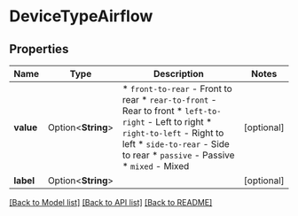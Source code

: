# DeviceTypeAirflow

## Properties

Name | Type | Description | Notes
------------ | ------------- | ------------- | -------------
**value** | Option<**String**> | * `front-to-rear` - Front to rear * `rear-to-front` - Rear to front * `left-to-right` - Left to right * `right-to-left` - Right to left * `side-to-rear` - Side to rear * `passive` - Passive * `mixed` - Mixed | [optional]
**label** | Option<**String**> |  | [optional]

[[Back to Model list]](../README.md#documentation-for-models) [[Back to API list]](../README.md#documentation-for-api-endpoints) [[Back to README]](../README.md)


